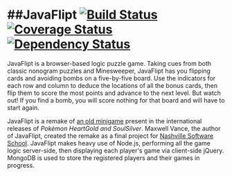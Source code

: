 ##JavaFlipt
[![Build Status](https://travis-ci.org/maxwellv/javaflipt.svg)](https://travis-ci.org/maxwellv/javaflipt)[![Coverage Status](https://coveralls.io/repos/maxwellv/javaflipt/badge.png?branch=master)](https://coveralls.io/r/maxwellv/javaflipt?branch=master)[![Dependency Status](https://gemnasium.com/maxwellv/javaflipt.svg)](https://gemnasium.com/maxwellv/javaflipt)
============
JavaFlipt is a browser-based logic puzzle game. Taking cues from both classic nonogram puzzles and Minesweeper, JavaFlipt has you flipping cards and avoiding bombs on a five-by-five board. Use the indicators for each row and column to deduce the locations of all the bonus cards, then flip them to score the most points and advance to the next level. But watch out! If you find a bomb, you will score nothing for that board and will have to start again.

JavaFlipt is a remake of [an old minigame](http://bulbapedia.bulbagarden.net/wiki/Voltorb_Flip) present in the international releases of _Pokémon HeartGold and SoulSilver_. Maxwell Vance, the author of JavaFlipt, created the remake as a final project for [Nashville Software School](http://nashvillesoftwareschool.com). JavaFlipt makes heavy use of Node.js, performing all the game logic server-side, then displaying each player's game via client-side jQuery. MongoDB is used to store the registered players and their games in progress.
